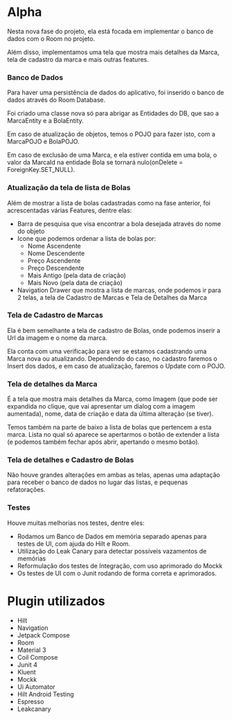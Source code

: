 # Alpha

Nesta nova fase do projeto, ela está focada em implementar o banco de dados com o Room no projeto.<br/>

Além disso, implementamos uma tela que mostra mais detalhes da Marca, tela de cadastro da marca e mais outras features.<br/>

### Banco de Dados

Para haver uma persistência de dados do aplicativo, foi inserido o banco de dados através do Room Database.<br/>

Foi criado uma classe nova só para abrigar as Entidades do DB, que sao a MarcaEntity e a BolaEntity.<br/>

Em caso de atualização de objetos, temos o POJO para fazer isto, com a MarcaPOJO e BolaPOJO.<br/>

Em caso de exclusão de uma Marca, e ela estiver contida em uma bola, o valor da MarcaId na entidade Bola se tornará nulo(onDelete = ForeignKey.SET_NULL).<br/>


### Atualização da tela de lista de Bolas

Além de mostrar a lista de bolas cadastradas como na fase anterior, foi acrescentadas várias Features, dentre elas:
- Barra de pesquisa que visa encontrar a bola desejada através do nome do objeto
- Icone que podemos ordenar a lista de bolas por:
    - Nome Ascendente
    - Nome Descendente
    - Preço Ascendente
    - Preço Descendente
    - Mais Antigo (pela data de criação)
    - Mais Novo (pela data de criação)
- Navigation Drawer que mostra a lista de marcas, onde podemos ir para 2 telas, a tela de Cadastro de Marcas e Tela de Detalhes da Marca

### Tela de Cadastro de Marcas

Ela é bem semelhante a tela de cadastro de Bolas, onde podemos inserir a Url da imagem e o nome da marca.<br/>

Ela conta com uma verificação para ver se estamos cadastrando uma Marca nova ou atualizando. Dependendo do caso, no cadastro faremos o Insert dos dados, e em caso de atualização, faremos o Update com o POJO.<br/>

### Tela de detalhes da Marca

É a tela que mostra mais detalhes da Marca, como Imagem (que pode ser expandida no clique, que vai apresentar um dialog com a imagem aumentada), nome, data de criação e data da última alteração (se tiver).<br/>

Temos também na parte de baixo a lista de bolas que pertencem a esta marca. Lista no qual só aparece se apertarmos o botão de extender a lista (e podemos também fechar após abrir, apertando o mesmo botão).<br/>

### Tela de detalhes e Cadastro de Bolas

Não houve grandes alterações em ambas as telas, apenas uma adaptação para receber o banco de dados no lugar das listas, e pequenas refatorações.

### Testes

Houve muitas melhorias nos testes, dentre eles:
 - Rodamos um Banco de Dados em memória separado apenas para testes de UI, com ajuda do Hilt e Room.<br/>
 - Utilização do Leak Canary para detectar possíveis vazamentos de memórias
 - Reformulação dos testes de Integração, com uso aprimorado do Mockk
 - Os testes de UI com o Junit rodando de forma correta e aprimorados.

# Plugin utilizados

 - Hilt
 - Navigation
 - Jetpack Compose
 - Room
 - Material 3
 - Coil Compose
 - Junit 4
 - Kluent
 - Mockk
 - Ui Automator
 - Hilt Android Testing
 - Espresso
 - Leakcanary
